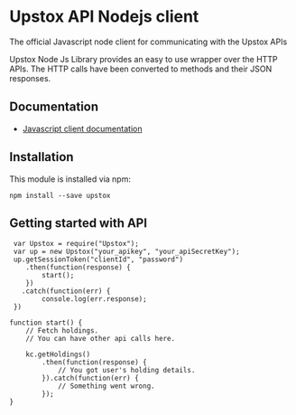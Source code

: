 # Upstox API Nodejs client
The official Javascript node client for communicating with the Upstox APIs

Upstox Node Js Library provides an easy to use wrapper over the HTTP APIs. The HTTP calls have been converted to methods and their JSON responses.


## Documentation
- [Javascript client documentation](http://localhost:63342/upstoxnodelibrary/docs/index.html)

Installation
------------
This module is installed via npm:

	npm install --save upstox

Getting started with API
------------------------
	 var Upstox = require("Upstox");
     var up = new Upstox("your_apikey", "your_apiSecretKey");
     up.getSessionToken("clientId", "password")
        .then(function(response) {
     		start();
     	})
       .catch(function(err) {
     		console.log(err.response);
     })

	function start() {
		// Fetch holdings.
		// You can have other api calls here.

		kc.getHoldings()
			.then(function(response) {
				// You got user's holding details.
			}).catch(function(err) {
				// Something went wrong.
			});
	}

